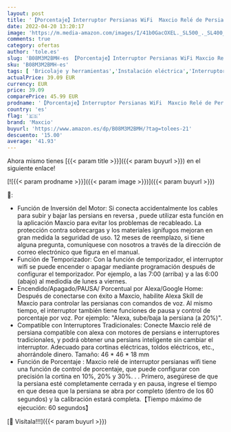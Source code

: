 ```yaml
---
layout: post
title: '【Porcentaje】Interruptor Persianas WiFi  Maxcio Relé de Persiana WiFi con Función de Porcentaje Control por App y Voz  Interruptor de Persianas Compatible con Alexa/Google Home  2 Piezas'
date: 2022-04-20 13:20:17
image: 'https://m.media-amazon.com/images/I/41b0GacOXEL._SL500_._SL400_.jpg'
comments: true
category: ofertas
author: 'tole.es'
slug: 'B08M3M2BMH-es 【Porcentaje】Interruptor Persianas WiFi Maxcio Relé de...'
sku: 'B08M3M2BMH-es'
tags: [ 'Bricolaje y herramientas','Instalación eléctrica','Interruptores de persianas y puertas automáticas','Interruptores y reguladores de luz','google','home','maxcio','🇪🇸', ]
actualPrice: 39.09 EUR
currency: EUR
price: 39.09
comparePrice: 45.99 EUR
prodname: '【Porcentaje】Interruptor Persianas WiFi  Maxcio Relé de Persiana WiFi con Función de Porcentaje Control por App y Voz  Interruptor de Persianas Compatible con Alexa/Google Home  2 Piezas'
country: 'es'
flag: '🇪🇸'
brand: 'Maxcio'
buyurl: 'https://www.amazon.es/dp/B08M3M2BMH/?tag=tolees-21'
descuento: '15.00'
average: '41.93'
---
```


Ahora mismo tienes [{{< param title >}}]({{< param buyurl >}}) en el siguiente enlace!

[![{{< param prodname >}}]({{< param image >}})]({{< param buyurl >}})

🔎:

- Función de Inversión del Motor: Si conecta accidentalmente los cables para subir y bajar las persians en reversa , puede utilizar esta función en la aplicación Maxcio para evitar los problemas de recableado. La protección contra sobrecargas y los materiales ignífugos mejoran en gran medida la seguridad de uso. 12 meses de reemplazo, si tiene alguna pregunta, comuníquese con nosotros a través de la dirección de correo electrónico que figura en el manual.
- Función de Temporizador: Con la función de temporizador, el interruptor wifi se puede encender o apagar mediante programación después de configurar el temporizador. Por ejemplo, a las 7:00 (arriba) y a las 6:00 (abajo) al mediodía de lunes a viernes.
- Encendido/Apagado/PAUSA/ Porcentual por Alexa/Google Home: Después de conectarse con éxito a Maxcio, habilite Alexa Skill de Maxcio para controlar las persianas con comandos de voz. Al mismo tiempo, el interruptor también tiene funciones de pausa y control de porcentaje por voz. Por ejemplo: "Alexa, sube/baja la persiana (a 20%)".
- Compatible con Interruptores Tradicionales: Conecte Maxcio relé de persiana compatible con alexa con motores de persians e interruptores tradicionales, y podrá obtener una persians inteligente sin cambiar el interruptor. Adecuado para cortinas eléctricas, toldos eléctricos, etc., ahorrándole dinero. Tamaño: 46 * 46 * 18 mm
- Función de Porcentaje : Maxcio relé de interruptor persianas wifi tiene una función de control de porcentaje, que puede configurar con precisión la cortina en 10%, 20% y 30%. . . Primero, asegúrese de que la persiana esté completamente cerrada y en pausa, ingrese el tiempo en que desea que la persiana se abra por completo (dentro de los 60 segundos) y la calibración estará completa.【Tiempo máximo de ejecución: 60 segundos】

[🛒 Visítala!!!]({{< param buyurl >}})
